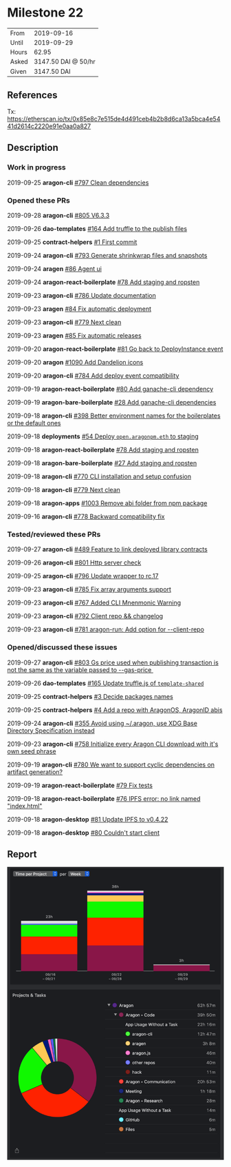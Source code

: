# Milestone 22

|       |                     |
| ----- | ------------------- |
| From  | 2019-09-16          |
| Until | 2019-09-29          |
| Hours | 62.95               |
| Asked | 3147.50 DAI @ 50/hr |
| Given | 3147.50 DAI         |

## References

Tx: <https://etherscan.io/tx/0x85e8c7e515de4d491ceb4b2b8d6ca13a5bca4e5441d2614c2220e91e0aa0a827>

## Description

### Work in progress

2019-09-25 **aragon-cli** [#797 Clean dependencies](https://github.com/aragon/aragon-cli/pull/797)

### Opened these PRs

2019-09-28 **aragon-cli** [#805 V6.3.3](https://github.com/aragon/aragon-cli/pull/805)

2019-09-26 **dao-templates** [#164 Add truffle to the publish files](https://github.com/aragon/dao-templates/pull/164)

2019-09-25 **contract-helpers** [#1 First commit](https://github.com/aragon/contract-helpers/pull/1)

2019-09-24 **aragon-cli** [#793 Generate shrinkwrap files and snapshots](https://github.com/aragon/aragon-cli/pull/793)

2019-09-24 **aragen** [#86 Agent ui](https://github.com/aragon/aragen/pull/86)

2019-09-24 **aragon-react-boilerplate** [#78 Add staging and ropsten](https://github.com/aragon/aragon-react-boilerplate/pull/78)

2019-09-23 **aragon-cli** [#786 Update documentation](https://github.com/aragon/aragon-cli/pull/786)

2019-09-23 **aragen** [#84 Fix automatic deployment](https://github.com/aragon/aragen/pull/84)

2019-09-23 **aragon-cli** [#779 Next clean](https://github.com/aragon/aragon-cli/pull/779)

2019-09-23 **aragen** [#85 Fix automatic releases](https://github.com/aragon/aragen/pull/85)

2019-09-20 **aragon-react-boilerplate** [#81 Go back to DeployInstance event](https://github.com/aragon/aragon-react-boilerplate/pull/81)

2019-09-20 **aragon** [#1090 Add Dandelion icons](https://github.com/aragon/aragon/pull/1090)

2019-09-20 **aragon-cli** [#784 Add deploy event compatibility](https://github.com/aragon/aragon-cli/pull/784)

2019-09-19 **aragon-react-boilerplate** [#80 Add ganache-cli dependency](https://github.com/aragon/aragon-react-boilerplate/pull/80)

2019-09-19 **aragon-bare-boilerplate** [#28 Add ganache-cli dependencies](https://github.com/aragon/aragon-bare-boilerplate/pull/28)

2019-09-18 **aragon-cli** [#398 Better environment names for the boilerplates or the default ones](https://github.com/aragon/aragon-cli/issues/398)

2019-09-18 **deployments** [#54 Deploy `open.aragonpm.eth` to staging](https://github.com/aragon/deployments/issues/54)

2019-09-18 **aragon-react-boilerplate** [#78 Add staging and ropsten](https://github.com/aragon/aragon-react-boilerplate/pull/78)

2019-09-18 **aragon-bare-boilerplate** [#27 Add staging and ropsten](https://github.com/aragon/aragon-bare-boilerplate/pull/27)

2019-09-18 **aragon-cli** [#770 CLI installation and setup confusion](https://github.com/aragon/aragon-cli/issues/770)

2019-09-18 **aragon-cli** [#779 Next clean](https://github.com/aragon/aragon-cli/pull/779)

2019-09-18 **aragon-apps** [#1003 Remove abi folder from npm package](https://github.com/aragon/aragon-apps/issues/1003)

2019-09-16 **aragon-cli** [#778 Backward compatibility fix](https://github.com/aragon/aragon-cli/pull/778)

### Tested/reviewed these PRs

2019-09-27 **aragon-cli** [#489 Feature to link deployed library contracts](https://github.com/aragon/aragon-cli/pull/489)

2019-09-26 **aragon-cli** [#801 Http server check](https://github.com/aragon/aragon-cli/pull/801)

2019-09-25 **aragon-cli** [#796 Update wrapper to rc.17](https://github.com/aragon/aragon-cli/pull/796)

2019-09-23 **aragon-cli** [#785 Fix array arguments support](https://github.com/aragon/aragon-cli/pull/785)

2019-09-23 **aragon-cli** [#767 Added CLI Mnenmonic Warning](https://github.com/aragon/aragon-cli/pull/767)

2019-09-23 **aragon-cli** [#792 Client repo && changelog](https://github.com/aragon/aragon-cli/pull/792)

2019-09-23 **aragon-cli** [#781 aragon-run: Add option for --client-repo](https://github.com/aragon/aragon-cli/pull/781)

### Opened/discussed these issues

2019-09-27 **aragon-cli** [#803 Gs price used when publishing transaction is not the same as the variable passed to --gas-price ](https://github.com/aragon/aragon-cli/issues/803)

2019-09-26 **dao-templates** [#165 Update truffle.js of `template-shared`](https://github.com/aragon/dao-templates/issues/165)

2019-09-25 **contract-helpers** [#3 Decide packages names](https://github.com/aragon/contract-helpers/issues/3)

2019-09-25 **contract-helpers** [#4 Add a repo with AragonOS, AragonID abis](https://github.com/aragon/contract-helpers/issues/4)

2019-09-24 **aragon-cli** [#355 Avoid using ~/.aragon, use XDG Base Directory Specification instead](https://github.com/aragon/aragon-cli/issues/355)

2019-09-23 **aragon-cli** [#758 Initialize every Aragon CLI download with it's own seed phrase](https://github.com/aragon/aragon-cli/issues/758)

2019-09-19 **aragon-cli** [#780 We want to support cyclic dependencies on artifact generation?](https://github.com/aragon/aragon-cli/issues/780)

2019-09-19 **aragon-react-boilerplate** [#79 Fix tests](https://github.com/aragon/aragon-react-boilerplate/issues/79)

2019-09-18 **aragon-react-boilerplate** [#76 IPFS error: no link named "index.html"](https://github.com/aragon/aragon-react-boilerplate/issues/76)

2019-09-18 **aragon-desktop** [#81 Update IPFS to v0.4.22](https://github.com/aragon/aragon-desktop/issues/81)

2019-09-18 **aragon-desktop** [#80 Couldn't start client](https://github.com/aragon/aragon-desktop/issues/80)

## Report

![Time-tracking report](assets/milestone22-timing-report.png)
